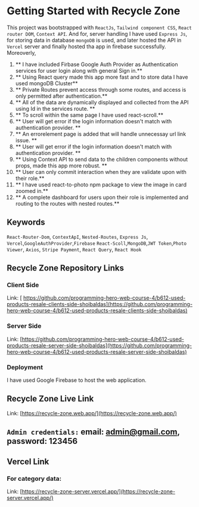 # Getting Started with Recycle Zone

This project was bootstrapped with `ReactJs`, `Tailwind component CSS`, `React router DOM`, `Context API`. And for, server handling I have used `Express Js`, for storing data in database `mongoDB` is used, and later hosted the API in `Vercel` server and finally hosted tha app in firebase successfully. Moreoverly,

1. ** I have included Firbase Google Auth Provider as Authentication services for user login along with general Sign in.**
2. ** Using React query made this app more fast and to store data I have used mongoDB Cluster**
3. ** Private Routes prevent access through some routes, and access is only permitted after authentication.**
4. ** All of the data are dynamically displayed and collected from the API using Id in the services route. **
5. ** To scroll within the same page I have used react-scroll.**
6. ** User will get error if the login information doesn't match with authentication provider. **
7. ** An errorelement page is added that will handle unnecessay url link issue. **
8. ** User will get error if the login information doesn't match with authentication provider. **
9. ** Using Context API to send data to the children components without props, made this app more robust. **
10. ** User can only commit interaction when they are validate upon with their role.**
12. ** I have used react-to-photo npm package to view the image in card zoomed in.**
13. ** A complete dashboard for users upon their role is implemented and routing to the routes with nested routes.**


## Keywords
`React-Router-Dom`, `ContextApI`, `Nested-Routes`, `Express Js`, `Vercel`,`GoogleAuthProvider`,`Firebase` `React-Scoll`,`MongoDB`,`JWT Token`,`Photo Viewer`, `Axios`, `Stripe Payment`,  `React Query`, `React Hook`  

## Recycle Zone Repository Links

### Client Side

Link: [ https://github.com/programming-hero-web-course-4/b612-used-products-resale-clients-side-shoibaldas](https://github.com/programming-hero-web-course-4/b612-used-products-resale-clients-side-shoibaldas)

### Server Side

Link: [https://github.com/programming-hero-web-course-4/b612-used-products-resale-server-side-shoibaldas](https://github.com/programming-hero-web-course-4/b612-used-products-resale-server-side-shoibaldas)


### Deployment

I have used Google Firebase to host the web application.

## Recycle Zone Live Link

Link: [https://recycle-zone.web.app/](https://recycle-zone.web.app/)

## `Admin credentials:` email: admin@gmail.com, password: 123456

## Vercel Link 

### For category data:
Link: [https://recycle-zone-server.vercel.app/](https://recycle-zone-server.vercel.app/)

